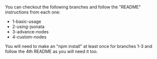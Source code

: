 You can checkout the following branches and follow the "README" instructions from each one:

- 1-basic-usage
- 2-using-jsonata
- 3-advance-nodes
- 4-custom-nodes

You will need to make an "npm install" at least once for branches 1-3 and follow the 4th README as you will need it too.